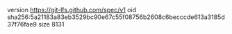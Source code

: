 version https://git-lfs.github.com/spec/v1
oid sha256:5a21183a83eb3529bc90e67c55f08756b2608c6becccde613a3185d37f76fae9
size 8131
